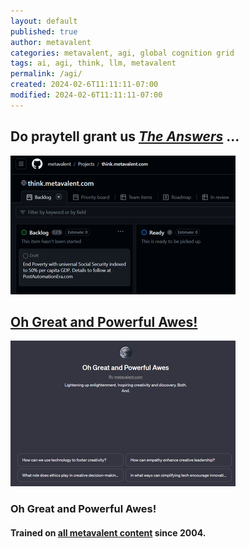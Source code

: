 ```yaml
---
layout: default
published: true
author: metavalent
categories: metavalent, agi, global cognition grid
tags: ai, agi, think, llm, metavalent
permalink: /agi/
created: 2024-02-6T11:11:11-07:00
modified: 2024-02-6T11:11:11-07:00
---
```


## Do praytell grant us <em><a href="https://github.com/users/metavalent/projects/2" target="_blank">The Answers</a></em> ...

[!["Think. Do."](https://github.com/metavalent/think.github.io/blob/think/docs/assets/images/think.project.png)](https://github.com/metavalent/think.github.io/blob/ec182956eed7f071cc8b916e19e1cf485c8d6358/docs/assets/images/think.project.png)
    
## <a href="https://chat.openai.com/g/g-ntz3gLo81-oh-great-and-powerful-awes" target="_blank">Oh Great and Powerful Awes!</a>

[!["Oh Great & Powerful Awes!"](https://github.com/metavalent/think.github.io/blob/654ba4ccc08da5d9aa64dadcff53c07dd6718e19/docs/assets/images/oh.great.awes.png)](https://chat.openai.com/g/g-ntz3gLo81-oh-great-and-powerful-awes)
    
### Oh Great and Powerful Awes!
#### Trained on <a href="https://metavalent.com/">all metavalent content</a> since 2004.
